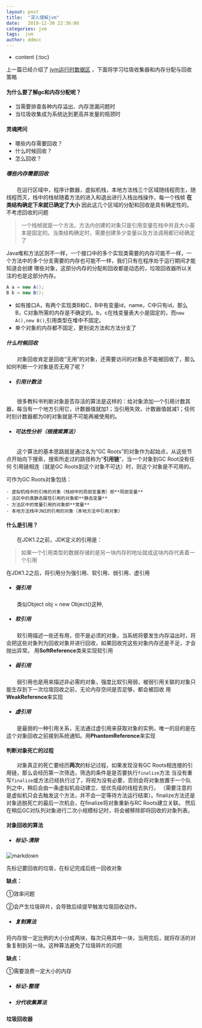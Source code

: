```yaml
---
layout: post
title:  "深入理解jvm"
date:   2019-12-30 22:36:00
categories: jvm
tags:  jvm
author: ddmcc
---
```


* content
{:toc}


上一篇已经介绍了 [jvm运行时数据区](https://ddmcc.cn/2019/08/19/understanding-jvm-1/) ，下面将学习垃圾收集器和内存分配与回收策略





#### **为什么要了解gc和内存分配呢？**

- 当需要排查各种内存溢出、内存泄漏问题时
- 当垃圾收集成为系统达到更高并发量的瓶颈时


#### **灵魂拷问**


- 哪些内存需要回收？
- 什么时候回收？
- 怎么回收？


##### **哪些内存需要回收**


 　　在运行区域中，程序计数器，虚拟机栈，本地方法栈三个区域随线程而生，随线程而灭，栈中的栈帧随着方法的进入和退出进行入栈出栈操作，每一个栈帧 **在类结构确定下来就已确定了大小** 因此这几个区域的分配和回收是具有确定性的。不考虑回收的问题


> 一个栈帧就是一个方法，方法内创建的对象只是引用变量在栈中并且大小基本是固定的。当类结构确定时，需要创建多少变量以及方法调用都已经确定了


Java堆和方法区则不一样，一个接口中的多个实现类需要的内存可能不一样，一个方法中的多个分支需要的内存也可能不一样，我们只有在程序处于运行期间才能知道会创建
哪些对象，这部分内存的分配和回收都是动态的，垃圾回收器所以关注的也是这部分内存。


```java
A a = new A();
B b = new B();
```


- 如有接口A，有两个实现类B和C，B中有变量id，name，C中只有id，那么B，C对象所需的内存是不确定的。b，c在栈变量表大小是固定的，而`new A(),new B()`,引用类型在堆中不固定。
- 单个对象的内存都不固定，更别说方法和方法分支了


##### **什么时候回收**

 　　对象回收肯定是回收“无用”的对象，还需要访问的对象总不能被回收了，那么如何判断一个对象是否无用了呢？
 
- ###### **引用计数法**
 
　　很多教科书判断对象是否存活的算法是这样的：给对象添加一个引用计数其器，每当有一个地方引用它，计数器值就加1；当引用失效，计数器值就减1；任何时刻计数器都为0的对象就是不可能再被使用的。
  

- ###### **可达性分析（根搜索算法）**

　　这个算法的基本思路就是通过名为“GC Roots”的对象作为起始点，从这些节点开始向下搜索，搜索所走过的路径称为“**引用链**”，当一个对象到GC Root没有任何
引用链相连（就是GC Roots到这个对象不可达）时，则这个对象是不可用的。
  
可作为GC Roots对象包括：
  
    - 虚拟机栈中的引用的对象（栈帧中的局部变量表）即**局部变量**
    - 法区中的类静态属性引用的对象即**静态变量**
    - 方法区中的常量引用的对象即**常量**
    - 本地方法栈中JNI的引用的对象（本地方法中引用对象）


#### **什么是引用？**

  　　在JDK1.2之前，JDK定义的引用是：
  
> 如果一个引用类型的数据存储的是另一块内存的地址就成这块内存代表着一个引用


在JDK1.2之后，将引用分为强引用、软引用、弱引用、虚引用

- ##### **强引用**

　　类似Object obj = new Object()这种,

- ##### **软引用**

　　软引用描述一些还有用，但不是必须的对象，当系统将要发生内存溢出时，将会把这些对象列为回收对象并进行回收，如果回收完这些对象内存还是不足，才会抛出异常。
用**SoftReference**类来实现软引用

- ##### **弱引用**

　　弱引用也是用来描述非必需的对象，强度比软引用弱，被弱引用关联的对象只能生存到下一次垃圾回收之前，无论内存空间是否足够，都会被回收
用**WeakReference**来实现

- ##### **虚引用**

　　是最弱的一种引用关系，无法通过虚引用来获取对象的实例，唯一的目的是在这个对象回收之前接到系统通知。用**PhantomReference**来实现


#### **判断对象死亡的过程**

  　　对象真正的死亡要经历**两次**的标记过程，如果发现没有GC Roots相连接的引用链，那么会经历第一次筛选，筛选的条件是是否要执行`finalize`方法
当没有重写`finalize`或方法已经执行过了，将视为没有必要，否则会将对象放置于一个队列之中，稍后会由一条虚拟机自动建立、低优先级的线程去执行。
（需要注意的是虚拟机只会去触发这个方法，并不会一定等待方法运行结束）。finalize方法还是对象逃脱死亡的最后一次机会，在finalize将对象重新与RC Roots建立关联。
然后在稍后GC对队列对象进行二次小规模标记时，将会被移除即将回收的对象列表。

#### **对象回收的算法**

- ##### **标记-清除**

![markdown](https://ddmcc-1255635056.file.myqcloud.com/5108da21-274e-48e0-b7d7-6daad8efe054.png)

先标记要回收的垃圾，在标记完成后统一回收对象

**缺点：**

①效率问题

②会产生垃圾碎片，会导致后续提早触发垃圾回收动作。


- ##### **复制算法**

将内存按一定比例的大小分成两块，每次只用其中一块，当用完后，就将存活的对象复制到另一块。这种算法避免了垃圾碎片的问题

**缺点：**

①需要浪费一定大小的内存

- ##### **标记-整理**



- ##### **分代收集算法**


#### **垃圾回收器**

